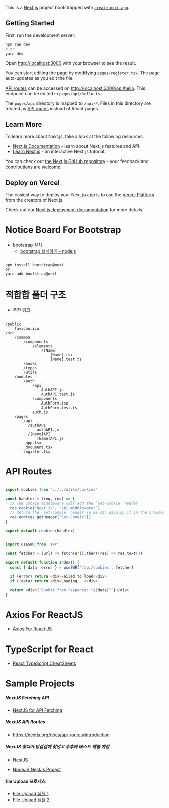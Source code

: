 This is a [Next.js](https://nextjs.org/) project bootstrapped with [`create-next-app`](https://github.com/vercel/next.js/tree/canary/packages/create-next-app).

## Getting Started

First, run the development server:

```bash
npm run dev
# or
yarn dev
```

Open [http://localhost:3000](http://localhost:3000) with your browser to see the result.

You can start editing the page by modifying `pages/register.tsx`. The page auto-updates as you edit the file.

[API routes](https://nextjs.org/docs/api-routes/introduction) can be accessed on [http://localhost:3000/api/hello](http://localhost:3000/api/hello). This endpoint can be edited in `pages/api/hello.ts`.

The `pages/api` directory is mapped to `/api/*`. Files in this directory are treated as [API routes](https://nextjs.org/docs/api-routes/introduction) instead of React pages.

## Learn More

To learn more about Next.js, take a look at the following resources:

- [Next.js Documentation](https://nextjs.org/docs) - learn about Next.js features and API.
- [Learn Next.js](https://nextjs.org/learn) - an interactive Next.js tutorial.

You can check out [the Next.js GitHub repository](https://github.com/vercel/next.js/) - your feedback and contributions are welcome!

## Deploy on Vercel

The easiest way to deploy your Next.js app is to use the [Vercel Platform](https://vercel.com/new?utm_medium=default-template&filter=next.js&utm_source=create-next-app&utm_campaign=create-next-app-readme) from the creators of Next.js.

Check out our [Next.js deployment documentation](https://nextjs.org/docs/deployment) for more details.


# Notice Board For Bootstrap 

- bootstrap 설치
    - [bootstrap 설치하기 - nodejs](https://medium.com/nextjs/how-to-add-bootstrap-in-next-js-de997371fd9c)

```shell

npm install bootstrap@next
or
yarn add bootstrap@next

```

# 적합합 폴더 구조 

- [추천 링크](https://dev.to/vadorequest/a-2021-guide-about-structuring-your-next-js-project-in-a-flexible-and-efficient-way-472)

```

/public
    favicon.ico
/src
    /common
        /components
            /elements
                /[Name]
                    [Name].tsx
                    [Name].test.ts
        /hooks
        /types
        /utils
    /modules
        /auth
            /api
                AuthAPI.js
                AuthAPI.test.js
            /components
                AuthForm.tsx
                AuthForm.test.ts
            auth.js
    /pages
        /api
          /authAPI
              authAPI.js
          /[Name]API
              [Name]API.js
        _app.tsx
        _document.tsx
        register.tsx

```

# API Routes 

```javascript

import cookies from '../../utils/cookies'

const handler = (req, res) => {
  // The cookie middleware will add the `set-cookie` header
  res.cookie('Next.js', 'api-middleware!')
  // Return the `set-cookie` header so we can display it in the browser and show that it works!
  res.end(res.getHeader('Set-Cookie'))
}

export default cookies(handler)

```

```javascript

import useSWR from 'swr'

const fetcher = (url) => fetch(url).then((res) => res.text())

export default function Index() {
  const { data, error } = useSWR('/api/cookies', fetcher)

  if (error) return <div>Failed to load</div>
  if (!data) return <div>Loading...</div>

  return <div>{`Cookie from response: "${data}"`}</div>
}

```

# Axios For ReactJS

- [Axios For React JS](https://www.freecodecamp.org/news/how-to-use-axios-with-react/)

# TypeScript for React 

- [React TypeScript CheatSheets](https://github.com/typescript-cheatsheets/react#reacttypescript-cheatsheets)

# Sample Projects

##### NextJS Fetching API 

- [NextJS for API Fetching](https://velog.io/@jay/Next.js-API-fetching)

##### NextJS API Routes 

- https://nextjs.org/docs/api-routes/introduction

##### NextJS 찾다가 엉겹결에 찾았고 추후에 테스트 해볼 예정

- [NestJS](https://docs.nestjs.com/first-steps)

- [NodeJS NestJs Project](https://github.com/lujakob/nestjs-realworld-example-app)

#### file Upload 프로세스 

- [File Upload 샘플 1](https://www.pluralsight.com/guides/uploading-files-with-reactjs)
- [File Upload 샘플 2](https://www.techgeeknext.com/react-multiple-files-upload-spring-boot-example)